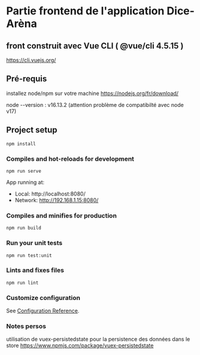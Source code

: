 # Partie frontend de l'application Dice-Arèna

## front construit avec Vue CLI ( @vue/cli 4.5.15 )
https://cli.vuejs.org/


## Pré-requis

installez node/npm sur votre machine
https://nodejs.org/fr/download/

node --version : v16.13.2
(attention problème de compatibilté avec node v17)

## Project setup
```
npm install
```

### Compiles and hot-reloads for development
```
npm run serve
```
App running at:
  - Local:   http://localhost:8080/
  - Network: http://192.168.1.15:8080/
  
### Compiles and minifies for production
```
npm run build
```

### Run your unit tests
```
npm run test:unit
```

### Lints and fixes files
```
npm run lint
```

### Customize configuration
See [Configuration Reference](https://cli.vuejs.org/config/).
### Notes persos
utilisation de vuex-persistedstate pour la persistence des données dans le store
https://www.npmjs.com/package/vuex-persistedstate



